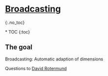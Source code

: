 # [Broadcasting](https://numpy.org/devdocs/user/basics.broadcasting.html)
{:.no_toc}

<nav markdown="1" class="toc-class">
* TOC
{:toc}
</nav>

## The goal

Broadcasting: Automatic adaption of dimensions​

Questions to [David Rotermund](mailto:davrot@uni-bremen.de)

